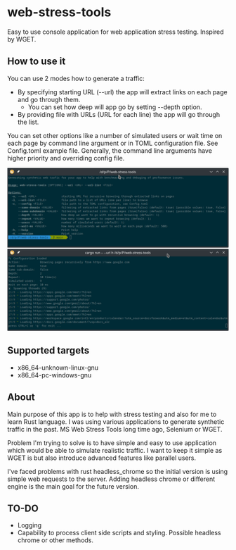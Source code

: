 # web-stress-tools
Easy to use console application for web application stress testing.
Inspired by WGET. 

## How to use it

You can use 2 modes how to generate a traffic:

* By specifying starting URL (--url) the app will extract links on each page and go through them. 
  * You can set how deep will app go by setting --depth option.
* By providing file with URLs (URL for each line) the app will go through the list. 

You can set other options like a number of simulated users or wait time on each page by command line argument or in TOML configuration file. See Config.toml example file.
Generally, the command line arguments have higher priority and overriding config file.

![Usage](assets/help.png)
![Example](assets/demo.png)

## Supported targets

* x86_64-unknown-linux-gnu
* x86_64-pc-windows-gnu 

## About

Main purpose of this app is to help with stress testing and also for me to learn Rust language. 
I was using various applications to generate synthetic traffic in the past. MS Web Stress Tools long time ago, Selenium or WGET. 

Problem I'm trying to solve is to have simple and easy to use application which would be able to simulate realistic traffic. 
I want to keep it simple as WGET is but also introduce advanced features like parallel users. 

I've faced problems with rust headless_chrome so the initial version is using simple web requests to the server. 
Adding headless chrome or different engine is the main goal for the future version. 

## TO-DO

* Logging
* Capability to process client side scripts and styling. Possible headless chrome or other methods. 
